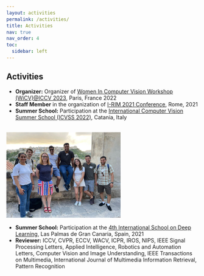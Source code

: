 ```yaml
---
layout: activities
permalink: /activities/
title: Activities
nav: true
nav_order: 4
toc:
  sidebar: left
---
```

## Activities
- **Organizer:** Organizer of [Women In Computer Vision Workshop (WiCV)@ICCV 2023](https://sites.google.com/view/wicviccv2023/home), Paris, France
2022
- **Staff Member** in the organization of [I-RIM 2021 Conference](https://i-rim.it/it/conferenza-i-rim-2021/), Rome, 2021
- **Summer School:** Participation at the [International Computer Vision Summer School (ICVSS 2022)](https://iplab.dmi.unict.it/icvss2022/), Catania, Italy
<br>
<img src="/assets/img/icvss.png" alt="ek1" style="width:300px;height:auto;">

- **Summer School:** Participation at the [4th International School on Deep Learning](https://deeplearn.irdta.eu/2023su/), Las Palmas de Gran Canaria, Spain, 2021
- **Reviewer:** ICCV, CVPR, ECCV, WACV, ICPR, IROS, NIPS, IEEE Signal Processing Letters, Applied
Intelligence, Robotics and Automation Letters, Computer Vision and Image Understanding, IEEE
Transactions on Multimedia, International Journal of Multimedia Information Retrieval, Pattern
Recognition
